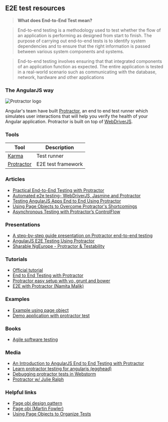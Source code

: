 ## E2E test resources
> **What does End-to-End Test mean?**


>End-to-end testing is a methodology used to test whether the flow of an application is performing as designed from start to finish. The purpose of carrying out end-to-end tests is to identify system dependencies and to ensure that the right information is passed between various system components and systems.


>End-to-end testing involves ensuring that that integrated components of an application function as expected. The entire application is tested in a real-world scenario such as communicating with the database, network, hardware and other applications 

 
### The AngularJS way
![Protractor logo](http://i57.tinypic.com/x3fme0.png)


Angular's team have built [Protractor](http://angular.github.io/protractor/#/), an end to end test runner which simulates user interactions that will help you verify the health of your Angular application.
Protractor is built on top of [WebDriverJS](https://code.google.com/p/selenium/wiki/WebDriverJs).

### Tools
Tool         | Description
------------ | -------------
[Karma](http://karma-runner.github.io/0.12/index.html) | Test runner
[Protractor](http://angular.github.io/protractor/#/) | E2E test framework

### Articles
* [Practical End-to-End Testing with Protractor](http://www.ng-newsletter.com/posts/practical-protractor.html)
* [Automated e2e testing- WebDriverJS, Jasmine and Protractor](http://engineering.wingify.com/posts/e2e-testing-with-webdriverjs-jasmine/)
* [Testing AngularJS Apps End to End Using Protractor](http://engineering.wingify.com/posts/angularapp-e2e-testing-with-protractor/)
* [Using Page Objects to Overcome Protractor's Shortcomings](http://www.thoughtworks.com/insights/blog/using-page-objects-overcome-protractors-shortcomings)
* [Asynchronous Testing with Protractor’s ControlFlow](http://spin.atomicobject.com/2014/12/17/asynchronous-testing-protractor-angular/)

### Presentations
* [A step-by-step guide presentation on Protractor end-to-end testing](http://ramonvictor.github.io/protractor/slides/#/)
* [AngularJS E2E Testing Using Protractor](https://docs.google.com/presentation/d/1QWFnYAur19R7RQ5KkLkLDMOMz5jrzNlBId3XBrwRNs8/edit#slide=id.p)
* [Sharable NgEurope - Protractor & Testability](https://docs.google.com/presentation/d/1ITWsMDGd6ArrP6KbGRLLzS9f9NMnyqozIdjtaj0Ek2c/edit#slide=id.g4928b62a1_0129)
	
### Tutorials
* [Official tutorial](http://angular.github.io/protractor/#/tutorial)
* [End to End Testing with Protractor](http://thejackalofjavascript.com/end-to-end-testing-with-protractor/)
* [Protractor easy setup with yo, grunt and bower](http://www.codeorbits.com/blog/2014/01/26/angularjs-end-to-end-testing-with-protractor-easy-set-up-with-yeoman)
* [E2E with Protractor (Namita Malik)](http://codechutney.in/blog/angularjs/e2e-testing-with-protractor/)
	
### Examples
* [Example using page object](https://github.com/qualityshepherd/protractor_example)
* [Demo application with protractor test](https://github.com/juliemr/protractor-demo)
	
### Books
* [Agile software testing](http://info.thoughtworks.com/ebook-agile-software-testing)

### Media
* [An Introduction to AngularJS End to End Testing with Protractor](https://www.youtube.com/watch?v=idb6hOxlyb8)
* [Learn protractor testing for angularjs (egghead)](https://egghead.io/series/learn-protractor-testing-for-angularjs)
* [Debugging protractor tests in Webstorm](https://www.youtube.com/watch?v=VLMyI7QKcwg)
* [Protractor w/ Julie Ralph](http://devchat.tv/js-jabber/106-jsj-protractor-with-julie-ralph)
	
### Helpful links
* [Page obj design pattern](https://code.google.com/p/selenium/wiki/PageObjects)
* [Page obj (Martin Fowler)](http://martinfowler.com/bliki/PageObject.html)
* [Using Page Objects to Organize Tests](https://github.com/angular/protractor/blob/master/docs/page-objects.md)
